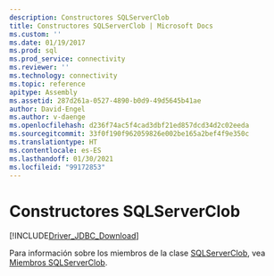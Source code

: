 ```yaml
---
description: Constructores SQLServerClob
title: Constructores SQLServerClob | Microsoft Docs
ms.custom: ''
ms.date: 01/19/2017
ms.prod: sql
ms.prod_service: connectivity
ms.reviewer: ''
ms.technology: connectivity
ms.topic: reference
apitype: Assembly
ms.assetid: 287d261a-0527-4890-b0d9-49d5645b41ae
author: David-Engel
ms.author: v-daenge
ms.openlocfilehash: d236f74ac5f4cad3dbf21ed857dcd34d2c02eeda
ms.sourcegitcommit: 33f0f190f962059826e002be165a2bef4f9e350c
ms.translationtype: HT
ms.contentlocale: es-ES
ms.lasthandoff: 01/30/2021
ms.locfileid: "99172853"
---
```

# <a name="sqlserverclob-constructors"></a>Constructores SQLServerClob
[!INCLUDE[Driver_JDBC_Download](../../../includes/driver_jdbc_download.md)]

  Para información sobre los miembros de la clase [SQLServerClob](../../../connect/jdbc/reference/sqlserverclob-class.md), vea [Miembros SQLServerClob](../../../connect/jdbc/reference/sqlserverclob-members.md).  
  
  
